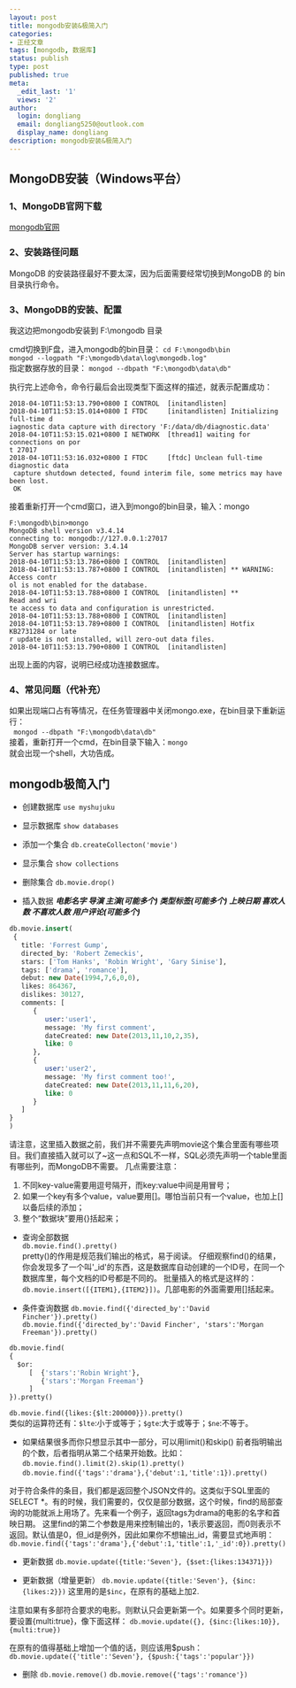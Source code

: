 ```yaml
---
layout: post
title: mongodb安装&极简入门
categories:
- 正经文章
tags: [mongodb, 数据库]
status: publish
type: post
published: true
meta:
  _edit_last: '1'
  views: '2'
author:
  login: dongliang
  email: dongliang5250@outlook.com
  display_name: dongliang
description: mongodb安装&极简入门
---
```


## MongoDB安装（Windows平台）

### 1、MongoDB官网下载
[mongodb官网](https://www.mongodb.com/)

### 2、安装路径问题
MongoDB 的安装路径最好不要太深，因为后面需要经常切换到MongoDB 的 bin 目录执行命令。

### 3、MongoDB的安装、配置
我这边把mongodb安装到 F:\mongodb 目录

cmd切换到F盘，进入mongodb的bin目录： `cd F:\mongodb\bin`  
`mongod --logpath "F:\mongodb\data\log\mongodb.log"`  
指定数据存放的目录： `mongod --dbpath "F:\mongodb\data\db"`  

执行完上述命令，命令行最后会出现类型下面这样的描述，就表示配置成功：
```
2018-04-10T11:53:13.790+0800 I CONTROL  [initandlisten]
2018-04-10T11:53:15.014+0800 I FTDC     [initandlisten] Initializing full-time d
iagnostic data capture with directory 'F:/data/db/diagnostic.data'
2018-04-10T11:53:15.021+0800 I NETWORK  [thread1] waiting for connections on por
t 27017
2018-04-10T11:53:16.032+0800 I FTDC     [ftdc] Unclean full-time diagnostic data
 capture shutdown detected, found interim file, some metrics may have been lost.
 OK
```
接着重新打开一个cmd窗口，进入到mongo的bin目录，输入：mongo
```
F:\mongodb\bin>mongo
MongoDB shell version v3.4.14
connecting to: mongodb://127.0.0.1:27017
MongoDB server version: 3.4.14
Server has startup warnings:
2018-04-10T11:53:13.786+0800 I CONTROL  [initandlisten]
2018-04-10T11:53:13.787+0800 I CONTROL  [initandlisten] ** WARNING: Access contr
ol is not enabled for the database.
2018-04-10T11:53:13.788+0800 I CONTROL  [initandlisten] **          Read and wri
te access to data and configuration is unrestricted.
2018-04-10T11:53:13.788+0800 I CONTROL  [initandlisten]
2018-04-10T11:53:13.789+0800 I CONTROL  [initandlisten] Hotfix KB2731284 or late
r update is not installed, will zero-out data files.
2018-04-10T11:53:13.790+0800 I CONTROL  [initandlisten]
```
出现上面的内容，说明已经成功连接数据库。

### 4、常见问题（代补充）
如果出现端口占有等情况，在任务管理器中关闭mongo.exe，在bin目录下重新运行：  
   `mongod --dbpath "F:\mongodb\data\db"`  
   接着，重新打开一个cmd，在bin目录下输入：`mongo`  
   就会出现一个shell，大功告成。

## mongodb极简入门
- 创建数据库
`use myshujuku`

- 显示数据库
`show databases`

- 添加一个集合
`db.createCollecton('movie')`

- 显示集合
`show collections`

- 删除集合
`db.movie.drop()`

- 插入数据
***电影名字
导演
主演(可能多个)
类型标签(可能多个)
上映日期
喜欢人数
不喜欢人数
用户评论(可能多个)***
~~~sql
db.movie.insert(
 {
   title: 'Forrest Gump', 
   directed_by: 'Robert Zemeckis',
   stars: ['Tom Hanks', 'Robin Wright', 'Gary Sinise'],
   tags: ['drama', 'romance'],
   debut: new Date(1994,7,6,0,0),
   likes: 864367,
   dislikes: 30127,
   comments: [	
      {
         user:'user1',
         message: 'My first comment',
         dateCreated: new Date(2013,11,10,2,35),
         like: 0 
      },
      {
         user:'user2',
         message: 'My first comment too!',
         dateCreated: new Date(2013,11,11,6,20),
         like: 0 
      }
   ]
}
)
~~~
请注意，这里插入数据之前，我们并不需要先声明movie这个集合里面有哪些项目。我们直接插入就可以了~这一点和SQL不一样，SQL必须先声明一个table里面有哪些列，而MongoDB不需要。
几点需要注意：
1. 不同key-value需要用逗号隔开，而key:value中间是用冒号；
2. 如果一个key有多个value，value要用[]。哪怕当前只有一个value，也加上[]以备后续的添加；
3. 整个“数据块”要用{}括起来；

- 查询全部数据  
`db.movie.find().pretty()`    
pretty()的作用是规范我们输出的格式，易于阅读。
仔细观察find()的结果，你会发现多了一个叫'_id'的东西，这是数据库自动创建的一个ID号，在同一个数据库里，每个文档的ID号都是不同的。
批量插入的格式是这样的：`db.movie.insert([{ITEM1},{ITEM2}])`。几部电影的外面需要用[]括起来。

- 条件查询数据
`db.movie.find({'directed_by':'David Fincher'}).pretty()`  
`db.movie.find({'directed_by':'David Fincher', 'stars':'Morgan Freeman'}).pretty()`  
~~~sql
db.movie.find(
{
  $or: 
     [  {'stars':'Robin Wright'}, 
        {'stars':'Morgan Freeman'}
     ]
}).pretty()
~~~
`db.movie.find({likes:{$lt:200000}}).pretty()`  
类似的运算符还有：`$lte`:小于或等于；`$gte`:大于或等于；`$ne`:不等于。

- 如果结果很多而你只想显示其中一部分，可以用limit()和skip()
  前者指明输出的个数，后者指明从第二个结果开始数。比如：
`db.movie.find().limit(2).skip(1).pretty()`  
`db.movie.find({'tags':'drama'},{'debut':1,'title':1}).pretty()`  

对于符合条件的条目，我们都是返回整个JSON文件的。这类似于SQL里面的SELECT *。有的时候，我们需要的，仅仅是部分数据，这个时候，find的局部查询的功能就派上用场了。先来看一个例子，返回tags为drama的电影的名字和首映日期。
这里find的第二个参数是用来控制输出的，1表示要返回，而0则表示不返回。默认值是0，但_id是例外，因此如果你不想输出_id，需要显式地声明：  
`db.movie.find({'tags':'drama'},{'debut':1,'title':1,'_id':0}).pretty()`  

- 更新数据
`db.movie.update({title:'Seven'}, {$set:{likes:134371}})`

- 更新数据（增量更新）
`db.movie.update({title:'Seven'}, {$inc:{likes:2}})`
这里用的是`$inc`，在原有的基础上加2.

注意如果有多部符合要求的电影。则默认只会更新第一个。如果要多个同时更新，要设置{multi:true}，像下面这样：
`db.movie.update({}, {$inc:{likes:10}},{multi:true})`

在原有的值得基础上增加一个值的话，则应该用$push：
`db.movie.update({'title':'Seven'}, {$push:{'tags':'popular'}})`

- 删除
`db.movie.remove()`
`db.movie.remove({'tags':'romance'})`
